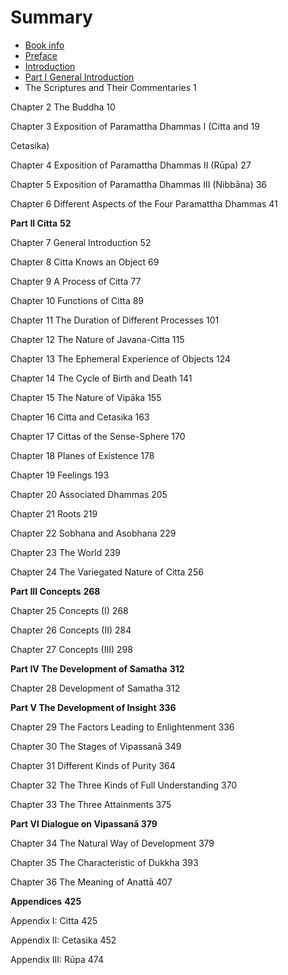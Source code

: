# Summary

* [Book info](README.md)
* [Preface](preface.md)
* [Introduction](introduction.md)
* [Part I General Introduction](part_1.md)
* The Scriptures and Their Commentaries 1

Chapter 2 The Buddha 10

Chapter 3 Exposition of Paramattha Dhammas I (Citta and 19

Cetasika)

Chapter 4 Exposition of Paramattha Dhammas II (Rūpa) 27

Chapter 5 Exposition of Paramattha Dhammas III (Nibbāna) 36

Chapter 6 Different Aspects of the Four Paramattha Dhammas 41



**Part II Citta** **52**

Chapter 7 General Introduction 52

Chapter 8 Citta Knows an Object 69

Chapter 9 A Process of Citta 77

Chapter 10 Functions of Citta 89

Chapter 11 The Duration of Different Processes 101

Chapter 12 The Nature of Javana-Citta 115

Chapter 13 The Ephemeral Experience of Objects 124

Chapter 14 The Cycle of Birth and Death 141

Chapter 15 The Nature of Vipāka 155

Chapter 16 Citta and Cetasika 163

Chapter 17 Cittas of the Sense-Sphere 170

Chapter 18 Planes of Existence 178

Chapter 19 Feelings 193

Chapter 20 Associated Dhammas 205

Chapter 21 Roots 219

Chapter 22 Sobhana and Asobhana 229

Chapter 23 The World 239

Chapter 24 The Variegated Nature of Citta 256



**Part III Concepts** **268**

Chapter 25 Concepts (I) 268

Chapter 26 Concepts (II) 284

Chapter 27 Concepts (III) 298



**Part IV The Development of Samatha** **312**

Chapter 28 Development of Samatha 312



**Part V The Development of Insight** **336**

Chapter 29 The Factors Leading to Enlightenment 336

Chapter 30 The Stages of Vipassanā 349

Chapter 31 Different Kinds of Purity 364

Chapter 32 The Three Kinds of Full Understanding 370

Chapter 33 The Three Attainments 375

**Part VI Dialogue on Vipassanā 379**

Chapter 34 The Natural Way of Development 379

Chapter 35 The Characteristic of Dukkha 393

Chapter 36 The Meaning of Anattā 407



**Appendices** **425**

Appendix I: Citta 425

Appendix II: Cetasika 452

Appendix III: Rūpa 474

